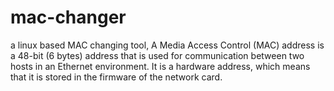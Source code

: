 # mac-changer
a linux based MAC changing tool, A Media Access Control (MAC) address is a 48-bit (6 bytes) address that is used for communication between two hosts in an Ethernet environment. It is a hardware address, which means that it is stored in the firmware of the network card.
